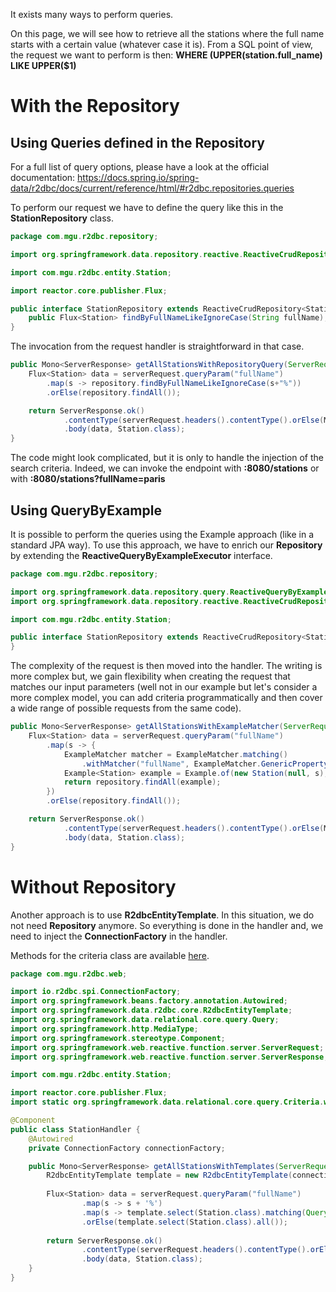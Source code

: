 It exists many ways to perform queries.

On this page, we will see how to retrieve all the stations where the full name starts with a certain value 
(whatever case it is). From a SQL point of view, the request we want to perform is then: 
**WHERE (UPPER(station.full_name) LIKE UPPER($1)**



# With the Repository
## Using Queries defined in the Repository
For a full list of query options, please have a look at the official documentation: https://docs.spring.io/spring-data/r2dbc/docs/current/reference/html/#r2dbc.repositories.queries

To perform our request we have to define the query like this in the **StationRepository** class.

```java
package com.mgu.r2dbc.repository;

import org.springframework.data.repository.reactive.ReactiveCrudRepository;

import com.mgu.r2dbc.entity.Station;

import reactor.core.publisher.Flux;

public interface StationRepository extends ReactiveCrudRepository<Station, Long> {
    public Flux<Station> findByFullNameLikeIgnoreCase(String fullName);
}
```

The invocation from the request handler is straightforward in that case.

```java
public Mono<ServerResponse> getAllStationsWithRepositoryQuery(ServerRequest serverRequest) {
    Flux<Station> data = serverRequest.queryParam("fullName")
        .map(s -> repository.findByFullNameLikeIgnoreCase(s+"%"))
        .orElse(repository.findAll());

    return ServerResponse.ok()
            .contentType(serverRequest.headers().contentType().orElse(MediaType.APPLICATION_JSON))
            .body(data, Station.class);
}
```

The code might look complicated, but it is only to handle the injection of the search criteria. Indeed, we can invoke 
the endpoint with **:8080/stations** or with **:8080/stations?fullName=paris**

## Using QueryByExample
It is possible to perform the queries using the Example approach (like in a standard JPA way). To use this approach, 
we have to enrich our **Repository** by extending the **ReactiveQueryByExampleExecutor<T>** interface.

```java
package com.mgu.r2dbc.repository;

import org.springframework.data.repository.query.ReactiveQueryByExampleExecutor;
import org.springframework.data.repository.reactive.ReactiveCrudRepository;

import com.mgu.r2dbc.entity.Station;

public interface StationRepository extends ReactiveCrudRepository<Station, Long>, ReactiveQueryByExampleExecutor<Station> {
}
```

The complexity of the request is then moved into the handler. The writing is more complex but, we gain flexibility 
when creating the request that matches our input parameters (well not in our example but let's consider a more complex
model, you can add criteria programmatically and then cover a wide range of possible requests from the same code).

```java
public Mono<ServerResponse> getAllStationsWithExampleMatcher(ServerRequest serverRequest) {
    Flux<Station> data = serverRequest.queryParam("fullName")
        .map(s -> {
            ExampleMatcher matcher = ExampleMatcher.matching()
                .withMatcher("fullName", ExampleMatcher.GenericPropertyMatchers.contains().ignoreCase());
            Example<Station> example = Example.of(new Station(null, s), matcher);
            return repository.findAll(example);
        })
        .orElse(repository.findAll());

    return ServerResponse.ok()
            .contentType(serverRequest.headers().contentType().orElse(MediaType.APPLICATION_JSON))
            .body(data, Station.class);
}
```

# Without Repository

Another approach is to use **R2dbcEntityTemplate**. In this situation, we do not need **Repository** anymore. So everything is 
done in the handler and, we need to inject the **ConnectionFactory** in the handler.

Methods for the criteria class are available [here](https://docs.spring.io/spring-data/r2dbc/docs/current/reference/html/#r2dbc.datbaseclient.fluent-api.criteria).

```java
package com.mgu.r2dbc.web;

import io.r2dbc.spi.ConnectionFactory;
import org.springframework.beans.factory.annotation.Autowired;
import org.springframework.data.r2dbc.core.R2dbcEntityTemplate;
import org.springframework.data.relational.core.query.Query;
import org.springframework.http.MediaType;
import org.springframework.stereotype.Component;
import org.springframework.web.reactive.function.server.ServerRequest;
import org.springframework.web.reactive.function.server.ServerResponse;

import com.mgu.r2dbc.entity.Station;

import reactor.core.publisher.Flux;
import static org.springframework.data.relational.core.query.Criteria.where;

@Component
public class StationHandler {
    @Autowired
    private ConnectionFactory connectionFactory;

    public Mono<ServerResponse> getAllStationsWithTemplates(ServerRequest serverRequest) {
        R2dbcEntityTemplate template = new R2dbcEntityTemplate(connectionFactory);
 
        Flux<Station> data = serverRequest.queryParam("fullName")
                .map(s -> s + '%')
                .map(s -> template.select(Station.class).matching(Query.query(where("fullName").like(s).ignoreCase(true))).all())
                .orElse(template.select(Station.class).all());
 
        return ServerResponse.ok()
                .contentType(serverRequest.headers().contentType().orElse(MediaType.APPLICATION_JSON))
                .body(data, Station.class);
    }
}
```
